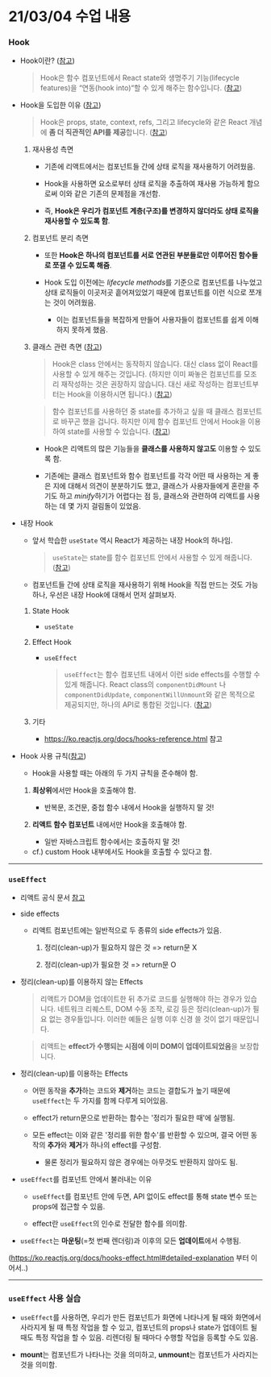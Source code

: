 # 21/03/04 수업 내용
### Hook

- Hook이란? ([참고](https://ko.reactjs.org/docs/hooks-overview.html#but-what-is-a-hook))

  > Hook은 함수 컴포넌트에서 React state와 생명주기 기능(lifecycle features)을 “연동(hook into)“할 수 있게 해주는 함수입니다. ([참고](https://ko.reactjs.org/docs/hooks-overview.html#but-what-is-a-hook))

- Hook을 도입한 이유 ([참고](https://reactjs.org/docs/hooks-intro.html#complex-components-become-hard-to-understand))

  > Hook은 props, state, context, refs, 그리고 lifecycle와 같은 React 개념에 **좀 더 직관적인 API를 제공**합니다. ([참고](https://ko.reactjs.org/docs/hooks-intro.html#no-breaking-changes))

  1. 재사용성 측면

      - 기존에 리액트에서는 컴포넌트들 간에 상태 로직을 재사용하기 어려웠음.

      - Hook을 사용하면 요소로부터 상태 로직을 추출하여 재사용 가능하게 함으로써 이와 같은 기존의 문제점을 개선함.

      - 즉, **Hook은 우리가 컴포넌트 계층(구조)를 변경하지 않더라도 상태 로직을 재사용할 수 있도록 함**.

  2. 컴포넌트 분리 측면

      - 또한 **Hook은 하나의 컴포넌트를 서로 연관된 부분들로만 이루어진 함수들로 쪼갤 수 있도록 해줌**.

      - Hook 도입 이전에는 *lifecycle methods*를 기준으로 컴포넌트를 나누었고 상태 로직들이 이곳저곳 흩어져있었기 때문에 컴포넌트를 이런 식으로 쪼개는 것이 어려웠음.

        - 이는 컴포넌트들을 복잡하게 만들어 사용자들이 컴포넌트를 쉽게 이해하지 못하게 했음.

  3. 클래스 관련 측면 ([참고](https://reactjs.org/docs/hooks-intro.html#classes-confuse-both-people-and-machines))

      > Hook은 class 안에서는 동작하지 않습니다. 대신 class 없이 React를 사용할 수 있게 해주는 것입니다. (하지만 이미 짜놓은 컴포넌트를 모조리 재작성하는 것은 권장하지 않습니다. 대신 새로 작성하는 컴포넌트부터는 Hook을 이용하시면 됩니다.) ([참고](https://ko.reactjs.org/docs/hooks-overview.html#but-what-is-a-hook))

      > 함수 컴포넌트를 사용하던 중 state를 추가하고 싶을 때 클래스 컴포넌트로 바꾸곤 했을 겁니다. 하지만 이제 함수 컴포넌트 안에서 Hook을 이용하여 state를 사용할 수 있습니다. ([참고](https://ko.reactjs.org/docs/hooks-state.html#whats-a-hook))

      - Hook은 리액트의 많은 기능들을 **클래스를 사용하지 않고도** 이용할 수 있도록 함.

      - 기존에는 클래스 컴포넌트와 함수 컴포넌트를 각각 어떤 때 사용하는 게 좋은 지에 대해서 의견이 분분하기도 했고, 클래스가 사용자들에게 혼란을 주기도 하고 *minify*하기가 어렵다는 점 등, 클래스와 관련하여 리액트를 사용하는 데 몇 가지 걸림돌이 있었음.

- 내장 Hook

  - 앞서 학습한 `useState` 역시 React가 제공하는 내장 Hook의 하나임.

    > `useState`는 state를 함수 컴포넌트 안에서 사용할 수 있게 해줍니다. ([참고](https://ko.reactjs.org/docs/hooks-state.html#whats-a-hook))

  - 컴포넌트들 간에 상태 로직을 재사용하기 위해 Hook을 직접 만드는 것도 가능하나, 우선은 내장 Hook에 대해서 먼저 살펴보자.

  1. State Hook

      - `useState`

  2. Effect Hook

      - `useEffect`

        > `useEffect`는 함수 컴포넌트 내에서 이런 side effects를 수행할 수 있게 해줍니다. React class의 `componentDidMount` 나 `componentDidUpdate`, `componentWillUnmount`와 같은 목적으로 제공되지만, 하나의 API로 통합된 것입니다. ([참고](https://ko.reactjs.org/docs/hooks-overview.html#effect-hook))

  3. 기타

      - https://ko.reactjs.org/docs/hooks-reference.html 참고

- Hook 사용 규칙([참고](https://ko.reactjs.org/docs/hooks-overview.html#rules-of-hooks))

  - Hook을 사용할 때는 아래의 두 가지 규칙을 준수해야 함.

  1. **최상위**에서만 Hook을 호출해야 함.

      - 반복문, 조건문, 중첩 함수 내에서 Hook을 실행하지 말 것!

  2. **리액트 함수 컴포넌트** 내에서만 Hook을 호출해야 함.

      - 일반 자바스크립트 함수에서는 호출하지 말 것!

  - cf.) custom Hook 내부에서도 Hook을 호출할 수 있다고 함.

___
### `useEffect`

- 리액트 공식 문서 [참고](https://ko.reactjs.org/docs/hooks-effect.html)

- side effects

  - 리액트 컴포넌트에는 일반적으로 두 종류의 side effects가 있음.

    1. 정리(clean-up)가 필요하지 않은 것 => return문 X

    2. 정리(clean-up)가 필요한 것 => return문 O

- 정리(clean-up)를 이용하지 않는 Effects

  > 리액트가 DOM을 업데이트한 뒤 추가로 코드를 실행해야 하는 경우가 있습니다. 네트워크 리퀘스트, DOM 수동 조작, 로깅 등은 정리(clean-up)가 필요 없는 경우들입니다. 이러한 예들은 실행 이후 신경 쓸 것이 없기 때문입니다.

  > 리액트는 **effect가 수행되는 시점에 이미 DOM이 업데이트되었음**을 보장합니다.


- 정리(clean-up)를 이용하는 Effects

  - 어떤 동작을 **추가**하는 코드와 **제거**하는 코드는 결합도가 높기 때문에 `useEffect`는 두 가지를 함께 다루게 되어있음.

  - effect가 return문으로 반환하는 함수는 '정리가 필요한 때'에 실행됨.

  - 모든 effect는 이와 같은 '정리를 위한 함수'를 반환할 수 있으며, 결국 어떤 동작의 **추가**와 **제거**가 하나의 effect를 구성함.

    - 물론 정리가 필요하지 않은 경우에는 아무것도 반환하지 않아도 됨.

- `useEffect`를 컴포넌트 안에서 불러내는 이유

  - `useEffect`를 컴포넌트 안에 두면, API 없이도 effect를 통해 state 변수 또는 props에 접근할 수 있음.

  - effect란 `useEffect`의 인수로 전달한 함수를 의미함.

- `useEffect`는 **마운팅**(=첫 번째 렌더링)과 이후의 모든 **업데이트**에서 수행됨.

(https://ko.reactjs.org/docs/hooks-effect.html#detailed-explanation 부터 이어서..)

___
### `useEffect` 사용 실습

- `useEffect`를 사용하면, 우리가 만든 컴포넌트가 화면에 나타나게 될 때와 화면에서 사라지게 될 때 특정 작업을 할 수 있고, 컴포넌트의 props나 state가 업데이트 될 때도 특정 작업을 할 수 있음. 리렌더링 될 때마다 수행할 작업을 등록할 수도 있음.

- **mount**는 컴포넌트가 나타나는 것을 의미하고, **unmount**는 컴포넌트가 사라지는 것을 의미함.
